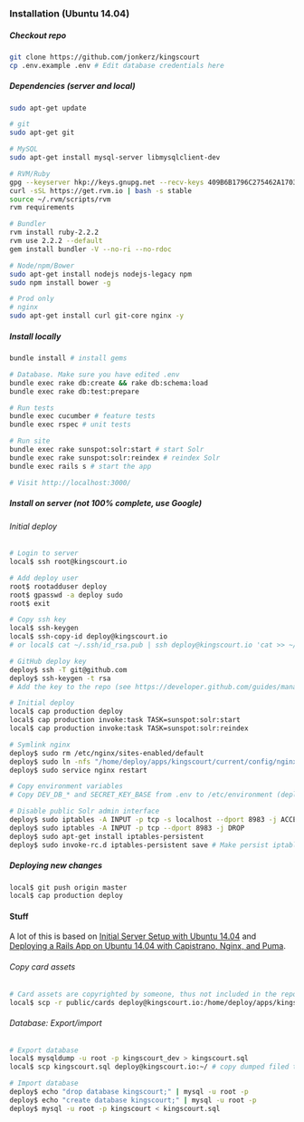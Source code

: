 ### Installation (Ubuntu 14.04)

##### Checkout repo
```bash
git clone https://github.com/jonkerz/kingscourt
cp .env.example .env # Edit database credentials here
```

##### Dependencies (server and local)
```bash
sudo apt-get update

# git
sudo apt-get git

# MySQL
sudo apt-get install mysql-server libmysqlclient-dev

# RVM/Ruby
gpg --keyserver hkp://keys.gnupg.net --recv-keys 409B6B1796C275462A1703113804BB82D39DC0E3
curl -sSL https://get.rvm.io | bash -s stable
source ~/.rvm/scripts/rvm
rvm requirements

# Bundler
rvm install ruby-2.2.2
rvm use 2.2.2 --default
gem install bundler -V --no-ri --no-rdoc

# Node/npm/Bower
sudo apt-get install nodejs nodejs-legacy npm
sudo npm install bower -g

# Prod only
# nginx
sudo apt-get install curl git-core nginx -y
```

##### Install locally
```bash
bundle install # install gems

# Database. Make sure you have edited .env
bundle exec rake db:create && rake db:schema:load
bundle exec rake db:test:prepare

# Run tests
bundle exec cucumber # feature tests
bundle exec rspec # unit tests

# Run site
bundle exec rake sunspot:solr:start # start Solr
bundle exec rake sunspot:solr:reindex # reindex Solr
bundle exec rails s # start the app

# Visit http://localhost:3000/
```

##### Install on server (not 100% complete, use Google)
###### Initial deploy
```bash
# Login to server
local$ ssh root@kingscourt.io

# Add deploy user
root$ rootadduser deploy
root$ gpasswd -a deploy sudo
root$ exit

# Copy ssh key
local$ ssh-keygen
local$ ssh-copy-id deploy@kingscourt.io
# or local$ cat ~/.ssh/id_rsa.pub | ssh deploy@kingscourt.io 'cat >> ~/.ssh/authorized_keys' # Possible fix: `ssh-add`

# GitHub deploy key
deploy$ ssh -T git@github.com
deploy$ ssh-keygen -t rsa
# Add the key to the repo (see https://developer.github.com/guides/managing-deploy-keys/)

# Initial deploy
local$ cap production deploy
local$ cap production invoke:task TASK=sunspot:solr:start
local$ cap production invoke:task TASK=sunspot:solr:reindex

# Symlink nginx
deploy$ sudo rm /etc/nginx/sites-enabled/default
deploy$ sudo ln -nfs "/home/deploy/apps/kingscourt/current/config/nginx.conf" "/etc/nginx/sites-enabled/kingscourt"
deploy$ sudo service nginx restart

# Copy environment variables
# Copy DEV_DB_* and SECRET_KEY_BASE from .env to /etc/environment (deploy$)

# Disable public Solr admin interface
deploy$ sudo iptables -A INPUT -p tcp -s localhost --dport 8983 -j ACCEPT
deploy$ sudo iptables -A INPUT -p tcp --dport 8983 -j DROP
deploy$ sudo apt-get install iptables-persistent
deploy$ sudo invoke-rc.d iptables-persistent save # Make persist iptables
```

##### Deploying new changes
```bash
local$ git push origin master
local$ cap production deploy
```

#### Stuff
A lot of this is based on [Initial Server Setup with Ubuntu 14.04](https://www.digitalocean.com/community/tutorials/initial-server-setup-with-ubuntu-14-04) and [Deploying a Rails App on Ubuntu 14.04 with Capistrano, Nginx, and Puma](https://www.digitalocean.com/community/tutorials/deploying-a-rails-app-on-ubuntu-14-04-with-capistrano-nginx-and-puma).

###### Copy card assets
```bash
# Card assets are copyrighted by someone, thus not included in the repo.
local$ scp -r public/cards deploy@kingscourt.io:/home/deploy/apps/kingscourt/shared/public
```

###### Database: Export/import
```bash
# Export database
local$ mysqldump -u root -p kingscourt_dev > kingscourt.sql
local$ scp kingscourt.sql deploy@kingscourt.io:~/ # copy dumped filed to server

# Import database
deploy$ echo "drop database kingscourt;" | mysql -u root -p
deploy$ echo "create database kingscourt;" | mysql -u root -p
deploy$ mysql -u root -p kingscourt < kingscourt.sql
```
